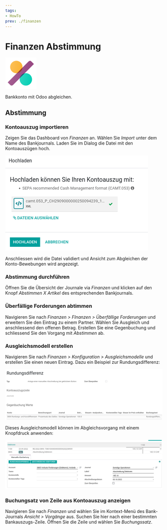 ```yaml
---
tags:
- HowTo
prev: ./finanzen
---
```

# Finanzen Abstimmung
![icons_odoo_account_accountant](assets/icons_odoo_account_accountant.png)

Bankkonto mit Odoo abgleichen.

## Abstimmung

### Kontoauszug importieren

Zeigen Sie das Dashboard von *Finanzen* an. Wählen Sie *Import* unter dem Name des Bankjournals. Laden Sie im Dialog die Datei mit den Kontoauszügen hoch.

![](assets/Finanzen%20Kontoauszug%20importieren.png)

Anschliessen wird die Datei validiert und Ansicht zum Abgleichen der Konto-Bewebungen wird angezeigt.

### Abstimmung durchführen

Öffnen Sie die Übersicht der Journale via *Finanzen* und klicken auf den Knopf *Abstimmen X Artikel* des entsprechenden Bankjournals.

### Überfällige Forderungen abtimmen

Navigieren Sie nach *Finanzen > FInanzen > Überfällige Forderungen* und erweitern Sie den Eintrag zu einem Partner. Wählen Sie Ausgleich und anschliessend den offenen Betrag. Erstellen Sie eine Gegenbuchung und schliessend Sie den Vorgang mit *Abstimmen* ab.

### Ausgleichsmodell erstellen

Navigieren Sie nach *Finanzen > Konfiguration > Ausgleichsmodelle* und erstellen Sie einen neuen Eintrag. Dazu ein Beispiel zur Rundungsdifferenz:

![](assets/Finanzen%20Abstimmung%20Rundungsdifferenz.png)

Dieses Ausgleichsmodell können im Abgleichsvorgang mit einem Knopfdruck anwenden:

![](assets/Finanzen%20Abstimmung%20Ausgleichsmodell%20anwenden.png)

### Buchungsatz von Zeile aus Kontoauszug anzeigen

Navigieren Sie nach *Finanzen* und wählen Sie im Kontext-Menü des Bank-Journals *Ansicht > Vorgänge* aus. Suchen Sie hier nach einer bestimmten Bankauszugs-Zeile. Öffnen Sie die Zeile und wählen Sie *Buchungssatz*.